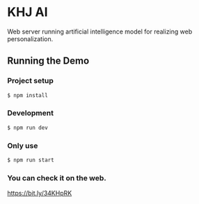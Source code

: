 KHJ AI
=============

Web server running artificial intelligence model for realizing web personalization.

## Running the Demo

### Project setup
```sh
$ npm install
```

### Development
```sh
$ npm run dev
```

### Only use
```sh
$ npm run start
```

### You can check it on the web.
https://bit.ly/34KHpRK